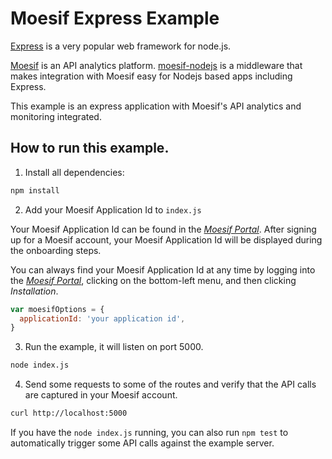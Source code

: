# Moesif Express Example

[Express](https://expressjs.com) is a very popular web framework for node.js.

[Moesif](https://www.moesif.com) is an API analytics platform.
[moesif-nodejs](https://github.com/Moesif/moesif-nodejs)
is a middleware that makes integration with Moesif easy for Nodejs based apps including Express.

This example is an express application with Moesif's API analytics and monitoring integrated.


## How to run this example.

1. Install all dependencies: 

```bash
npm install
```

2. Add your Moesif Application Id to `index.js`

Your Moesif Application Id can be found in the [_Moesif Portal_](https://www.moesif.com/).
After signing up for a Moesif account, your Moesif Application Id will be displayed during the onboarding steps. 

You can always find your Moesif Application Id at any time by logging 
into the [_Moesif Portal_](https://www.moesif.com/), clicking on the bottom-left menu,
and then clicking _Installation_.

```javascript
var moesifOptions = {
  applicationId: 'your application id',
}
```

3. Run the example, it will listen on port 5000.

```bash
node index.js
```

4. Send some requests to some of the routes and verify that the API calls are captured in your Moesif account. 

```bash
curl http://localhost:5000
```

If you have the `node index.js` running, you can also run `npm test` to automatically trigger some API calls against the example server.
